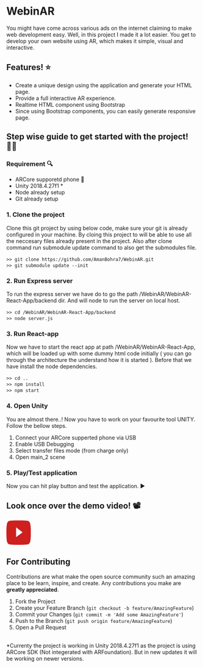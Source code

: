 # WebinAR 

You might have come across various ads on the internet claiming to make web development easy. Well, in this project I made it a lot easier. You get to develop your own website using AR, which makes it simple, visual and interactive.

## Features! ⭐
- Create a unique design using the application and generate your HTML page.
- Provide a full interactive AR experience.
- Realtime HTML component using Bootstrap
- Since using Bootstrap components, you can easily generate responsive page.

## Step wise guide to get started with the project! 🐱‍👤

### Requirement 🔍
- ARCore supporetd phone 📱
- Unity 2018.4.27f1 *
- Node already setup 
- Git already setup 

### 1. Clone the project
Clone this git project by using below code, make sure your git is already configured in your machine. By cloing this project to will be able to use all the neccesary files already present in the project. Also after clone command run submodule update command to also get the submodules file.
```
>> git clone https://github.com/AmanBohra7/WebinAR.git
>> git submodule update --init
```
### 2. Run Express server
To run the express server we have do to go the path /WebinAR/WebinAR-React-App/backend dir. And will node to run the server on local host.
```
>> cd /WebinAR/WebinAR-React-App/backend
>> node server.js
```
### 3. Run React-app
Now we have to start the react app at path /WebinAR/WebinAR-React-App, which will be loaded up with some dummy html code initially ( you can go through the architecture the understand how it is started ). Before that we have install the node dependencies. 
```
>> cd ..
>> npm install
>> npm start
```
### 4. Open Unity
You are almost there..! Now you have to work on your favourite tool UNITY. Follow the bellow steps.
1. Connect your ARCore supperted phone via USB
2. Enable USB Debugging
3. Select transfer files mode (from charge only)
4. Open main_2 scene
### 5. Play/Test application
Now you can hit play button and test the application. ▶

## Look once over the demo video! 📽
<a href="https://www.youtube.com/watch?v=bl891ApqNfo" target="_blank"><img alt="mail" src="https://github.com/Faizun-Faria/Faizun-Faria/blob/main/Files/youtube.svg" title="Youtube" width="64" height="64" /></a>

## For Contributing
Contributions are what make the open source community such an amazing place to be learn, inspire, and create. Any contributions you make are **greatly appreciated**.

1. Fork the Project
2. Create your Feature Branch (`git checkout -b feature/AmazingFeature`)
3. Commit your Changes (`git commit -m 'Add some AmazingFeature'`)
4. Push to the Branch (`git push origin feature/AmazingFeature`)
5. Open a Pull Request

<br/>
*Currenty the project is working in Unity 2018.4.27f1 as the project is using ARCore SDK (Not integerated with ARFoundation). But in new updates it will be working on newer versions. 





